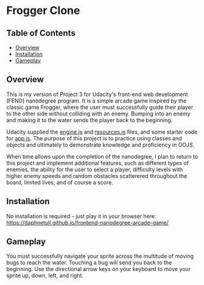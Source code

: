 # Frogger Clone

## Table of Contents

* [Overview](#overview)
* [Installation](#installation)
* [Gameplay](#gameplay)

## Overview

This is my version of Project 3 for Udacity's front-end web development (FEND) nanodegree program.  It is a simple arcade game inspired by the classic game Frogger, where the user must successfully guide their player to the other side without colliding with an enemy.  Bumping into an enemy and making it to the water sends the player back to the beginning.    

Udacity supplied the [engine.js](js/engine.js) and [resources.js](js/resources.js) files, and some starter code for [app.js](js/app.js).  The purpose of this project is to practice using classes and objects and ultimately to demonstrate knowledge and proficiency in OOJS.

When time allows upon the completion of the nanodegree, I plan to return to this project and implement additional features, such as different types of enemies, the ability for the user to select a player, difficulty levels with higher enemy speeds and random obstacles scatterered throughout the board, limited lives, and of course a score.   

## Installation

No installation is required - just play it in your browser here: https://daphnetull.github.io/frontend-nanodegree-arcade-game/

## Gameplay

You must successfully navigate your sprite across the multitude of moving bugs to reach the water.  Touching a bug will send you back to the beginning.  Use the directional arrow keys on your keyboard to move your sprite up, down, left, and right.   
